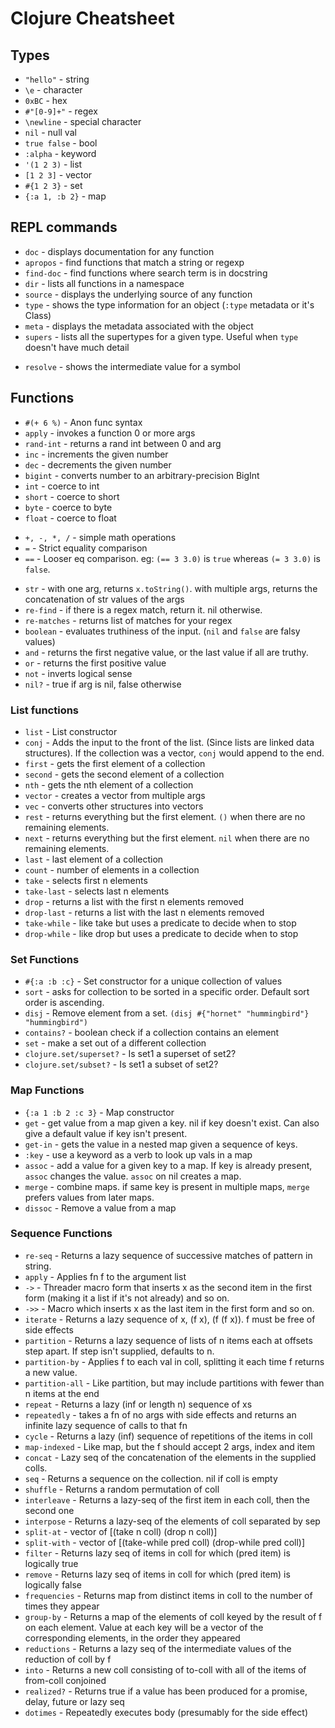 # Clojure Cheatsheet

## Types

- `"hello"` - string
- `\e` - character
- `0xBC` - hex
- `#"[0-9]+"` - regex
- `\newline` - special character
- `nil` - null val
- `true false` - bool
- `:alpha` - keyword
- `'(1 2 3)` - list
- `[1 2 3]` - vector
- `#{1 2 3}` - set
- `{:a 1, :b 2}` - map

## REPL commands

- `doc` - displays documentation for any function
- `apropos` - find functions that match a string or regexp
- `find-doc` - find functions where search term is in docstring
- `dir` - lists all functions in a namespace
- `source` - displays the underlying source of any function
- `type` - shows the type information for an object (`:type` metadata or it's Class)
- `meta` - displays the metadata associated with the object
- `supers` - lists all the supertypes for a given type. Useful when `type` doesn't have much detail
* `resolve` - shows the intermediate value for a symbol

## Functions

- `#(+ 6 %)` - Anon func syntax
- `apply` - invokes a function 0 or more args
- `rand-int` - returns a rand int between 0 and arg
- `inc` - increments the given number
- `dec` - decrements the given number
- `bigint` - converts number to an arbitrary-precision BigInt
- `int` - coerce to int
- `short` - coerce to short
- `byte` - coerce to byte
- `float` - coerce to float

* `+, -, *, /` - simple math operations
* `=` - Strict equality comparison
* `==` - Looser eq comparison. eg: `(== 3 3.0)` is `true` whereas `(= 3 3.0)` is `false`.

- `str` - with one arg, returns `x.toString()`. with multiple args, returns the concatenation of str values of the args
- `re-find` - if there is a regex match, return it. nil otherwise.
- `re-matches` - returns list of matches for your regex
- `boolean` - evaluates truthiness of the input. (`nil` and `false` are falsy values)
- `and` - returns the first negative value, or the last value if all are truthy.
- `or` - returns the first positive value
- `not` - inverts logical sense
- `nil?` - true if arg is nil, false otherwise

### List functions

* `list` - List constructor
* `conj` - Adds the input to the front of the list. (Since lists are linked data structures). If the collection was a vector, `conj` would append to the end.
* `first` - gets the first element of a collection
* `second` - gets the second element of a collection
* `nth` - gets the nth element of a collection
* `vector` - creates a vector from multiple args
* `vec` - converts other structures into vectors
* `rest` - returns everything but the first element. `()` when there are no remaining elements.
* `next` - returns everything but the first element. `nil` when there are no remaining elements.
* `last` - last element of a collection
* `count` - number of elements in a collection
* `take` - selects first n elements
* `take-last` - selects last n elements
* `drop` - returns a list with the first n elements removed
* `drop-last` - returns a list with the last n elements removed
* `take-while` - like take but uses a predicate to decide when to stop
* `drop-while` - like drop but uses a predicate to decide when to stop

### Set Functions
* `#{:a :b :c}` - Set constructor for a unique collection of values
* `sort` - asks for collection to be sorted in a specific order. Default sort order is ascending.
* `disj` - Remove element from a set. `(disj #{"hornet" "hummingbird"} "hummingbird")`
* `contains?` - boolean check if a collection contains an element
* `set` - make a set out of a different collection
* `clojure.set/superset?` - Is set1 a superset of set2?
* `clojure.set/subset?` - Is set1 a subset of set2?

### Map Functions
* `{:a 1 :b 2 :c 3}` - Map constructor
* `get` - get value from a map given a key. nil if key doesn't exist. Can also give a default value if key isn't present.
* `get-in` - gets the value in a nested map given a sequence of keys.
* `:key` - use a keyword as a verb to look up vals in a map
* `assoc` - add a value for a given key to a map. If key is already present, `assoc` changes the value. `assoc` on nil creates a map.
* `merge` - combine maps. if same key is present in multiple maps, `merge` prefers values from later maps.
* `dissoc` - Remove a value from a map

### Sequence Functions
* `re-seq` - Returns a lazy sequence of successive matches of pattern in string.
* `apply` - Applies fn f to the argument list
* `->` - Threader macro form that inserts x as the second item in the first form (making it a list if it's not already) and so on.
* `->>` - Macro which inserts x as the last item in the first form and so on.
* `iterate` - Returns a lazy sequence of x, (f x), (f (f x)). f must be free of side effects
* `partition` - Returns a lazy sequence of lists of n items each at offsets step apart. If step isn't supplied, defaults to n.
* `partition-by` - Applies f to each val in coll, splitting it each time f returns a new value.
* `partition-all` - Like partition, but may include partitions with fewer than n items at the end
* `repeat` - Returns a lazy (inf or length n) sequence of xs
* `repeatedly` - takes a fn of no args with side effects and returns an infinite lazy sequence of calls to that fn
* `cycle` - Returns a lazy (inf) sequence of repetitions of the items in coll
* `map-indexed` - Like map, but the f should accept 2 args, index and item
* `concat` - Lazy seq of the concatenation of the elements in the supplied colls.
* `seq` - Returns a sequence on the collection. nil if coll is empty
* `shuffle` - Returns a random permutation of coll
* `interleave` - Returns a lazy-seq of the first item in each coll, then the second one
* `interpose` - Returns a lazy-seq of the elements of coll separated by sep
* `split-at` - vector of [(take n coll) (drop n coll)]
* `split-with` - vector of [(take-while pred coll) (drop-while pred coll)]
* `filter` - Returns lazy seq of items in coll for which (pred item) is logically true
* `remove` - Returns lazy seq of items in coll for which (pred item) is logically false
* `frequencies` - Returns map from distinct items in coll to the number of times they appear
* `group-by` - Returns a map of the elements of coll keyed by the result of f on each element. Value at each key will be a vector of the corresponding elements, in the order they appeared
* `reductions` - Returns a lazy seq of the intermediate values of the reduction of coll by f
* `into` - Returns a new coll consisting of to-coll with all of the items of from-coll conjoined
* `realized?` - Returns true if a value has been produced for a promise, delay, future or lazy seq
* `dotimes` - Repeatedly executes body (presumably for the side effect)

